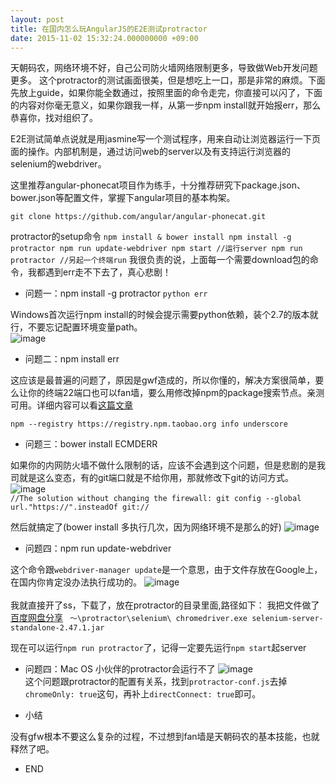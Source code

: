 ```yaml
---
layout: post
title: 在国内怎么玩AngularJS的E2E测试protractor
date: 2015-11-02 15:32:24.000000000 +09:00
---
```


天朝码农，网络环境不好，自己公司防火墙网络限制更多，导致做Web开发问题更多。 这个protractor的测试画面很美，但是想吃上一口，那是非常的麻烦。下面先放上guide，如果你能全数通过，按照里面的命令走完，你直接可以闪了，下面的内容对你毫无意义，如果你跟我一样，从第一步npm install就开始报err，那么恭喜你，找对组织了。

E2E测试简单点说就是用jasmine写一个测试程序，用来自动让浏览器运行一下页面的操作。内部机制是，通过访问web的server以及有支持运行浏览器的selenium的webdriver。

这里推荐angular-phonecat项目作为练手，十分推荐研究下package.json、bower.json等配置文件，掌握下angular项目的基本构架。

 `git clone https://github.com/angular/angular-phonecat.git`

protractor的setup命令
`
 npm install & bower install
 npm install -g protractor
 npm run update-webdriver
 npm start //运行server
 npm run protractor //另起一个终端run
`
我很负责的说，上面每一个需要download包的命令，我都遇到err走不下去了，真心悲剧！

* 问题一：npm install -g protractor `python err`
  
 Windows首次运行npm install的时候会提示需要python依赖，装个2.7的版本就行，不要忘记配置环境变量path。<br>
![image](http://7xng4l.com1.z0.glb.clouddn.com/njfeng_151012_npm_install_about_python_err.jpg)<br>

* 问题二：npm install err

 这应该是最普遍的问题了，原因是gwf造成的，所以你懂的，解决方案很简单，要么让你的终端22端口也可以fan墙，要么用修改掉npm的package搜索节点。亲测可用。详细内容可以看[这篇文章](https://cnodejs.org/topic/4f9904f9407edba21468f31e)

 `npm --registry https://registry.npm.taobao.org info underscore `

*  问题三：bower install ECMDERR

 如果你的内网防火墙不做什么限制的话，应该不会遇到这个问题，但是悲剧的是我司就是这么变态，有的git端口就是不给你用，那就修改下git的访问方式。
![image](http://7xng4l.com1.z0.glb.clouddn.com/njfeng_151012_ecmderr.jpg)<br>
 `
 //The solution without changing the firewall:
 git config --global url."https://".insteadOf git://
`

 然后就搞定了(bower install 多执行几次，因为网络环境不是那么的好)
![image](http://7xng4l.com1.z0.glb.clouddn.com/njfeng_151012_result.jpg)<br>

*  问题四：npm run update-webdriver

 这个命令跟`webdriver-manager update`是一个意思，由于文件存放在Google上，在国内你肯定没办法执行成功的。
![image](http://7xng4l.com1.z0.glb.clouddn.com/njfeng_151012_webdriver.jpg)<br>
<br>
我就直接开了ss，下载了，放在protractor的目录里面,路径如下：
我把文件做了[百度网盘分享](http://pan.baidu.com/s/1bnv4zPP)
 `
 ～\protractor\selenium\
 chromedriver.exe
 selenium-server-standalone-2.47.1.jar`

现在可以运行`npm run protractor`了，记得一定要先运行`npm start`起server

*  问题四：Mac OS 小伙伴的protractor会运行不了
![image](http://7xng4l.com1.z0.glb.clouddn.com/npm%20install%20darwin%20err.png)<br>
这个问题跟protractor的配置有关系，找到`protractor-conf.js`去掉`chromeOnly: true`这句，再补上`directConnect: true`即可。

* 小结

没有gfw根本不要这么复杂的过程，不过想到fan墙是天朝码农的基本技能，也就释然了吧。
 
* END
